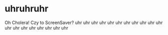# uhruhruhr
Oh Cholera! Czy to ScreenSaver? uhr uhr uhr uhr uhr uhr uhr uhr uhr uhr uhr uhr uhr uhr uhr uhr uhr uhr uhr
